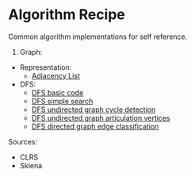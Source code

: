 # Algorithm Recipe
Common algorithm implementations for self reference.

1. Graph:
  - Representation:
      - [Adjacency List](src/org/lahsivjar/graph/AdjList.java)
  - DFS:
      - [DFS basic code](src/org/lahsivjar/graph/dfs/DFS.java)
      - [DFS simple search](src/org/lahsivjar/graph/dfs/SimpleSearch.java)
      - [DFS undirected graph cycle detection](src/org/lahsivjar/graph/dfs/CycleDetectionUndirectedGraph.java)
      - [DFS undirected graph articulation vertices](src/org/lahsivjar/graph/dfs/ArticulationVertices.java)
      - [DFS directed graph edge classification](src/org/lahsivjar/graph/dfs/DirectedGraphEdgeClassification.java)

Sources:
- CLRS
- Skiena

